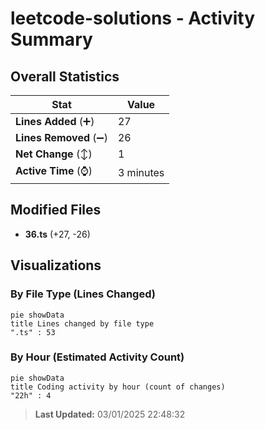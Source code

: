 # leetcode-solutions - Activity Summary 

## Overall Statistics

| Stat                   | Value                                                             |
| ---------------------- | ----------------------------------------------------------------- |
| **Lines Added** (➕)   | 27                                          |
| **Lines Removed** (➖) | 26                                        |
| **Net Change** (↕)    | 1                |
| **Active Time** (⌚)   | 3 minutes |


## Modified Files
- **36.ts** (+27, -26)

## Visualizations

### By File Type (Lines Changed)

```mermaid
pie showData
title Lines changed by file type
".ts" : 53
```

### By Hour (Estimated Activity Count)

```mermaid
pie showData
title Coding activity by hour (count of changes)
"22h" : 4
```


> **Last Updated:** 03/01/2025 22:48:32